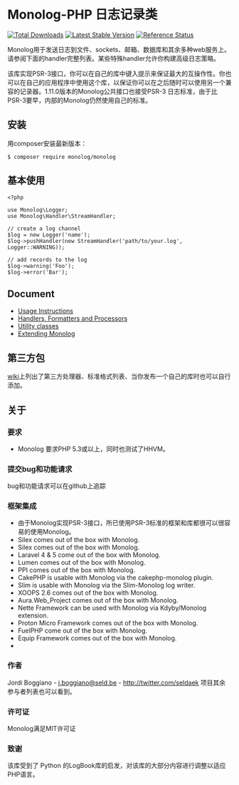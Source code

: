 # Monolog-PHP 日志记录类
[![Total Downloads](https://img.shields.io/packagist/dt/monolog/monolog.svg)](https://packagist.org/packages/monolog/monolog)
[![Latest Stable Version](https://img.shields.io/packagist/v/monolog/monolog.svg)](https://packagist.org/packages/monolog/monolog)
[![Reference Status](https://www.versioneye.com/php/monolog:monolog/reference_badge.svg)](https://www.versioneye.com/php/monolog:monolog/references)

Monolog用于发送日志到文件、sockets、邮箱、数据库和其余多种web服务上。请参阅下面的handler完整列表。某些特殊handler允许你构建高级日志策略。

该库实现PSR-3接口，你可以在自己的库中键入提示来保证最大的互操作性。你也可以在自己的应用程序中使用这个库，以保证你可以在之后随时可以使用另一个兼容的记录器。1.11.0版本的Monolog公共接口也接受PSR-3 日志标准，由于比PSR-3要早，内部的Monolog仍然使用自己的标准。

## 安装
用composer安装最新版本：
```
$ composer require monolog/monolog
```
##  基本使用
```
<?php

use Monolog\Logger;
use Monolog\Handler\StreamHandler;

// create a log channel
$log = new Logger('name');
$log->pushHandler(new StreamHandler('path/to/your.log', Logger::WARNING));

// add records to the log
$log->warning('Foo');
$log->error('Bar');
```
## Document

- [Usage Instructions]()
- [Handlers, Formatters and Processors]()
- [Utility classes]()
- [Extending Monolog]()

## 第三方包
[wiki](https://github.com/siluzhou/StudyMonolog/wiki/%E7%AC%AC%E4%B8%89%E6%96%B9%E5%8C%85)上列出了第三方处理器、标准格式列表、当你发布一个自己的库时也可以自行添加。

## 关于
### 要求
- Monolog 要求PHP 5.3或以上，同时也测试了HHVM。

### 提交bug和功能请求
bug和功能请求可以在github上追踪

### 框架集成
- 由于Monolog实现PSR-3接口，所已使用PSR-3标准的框架和库都很可以很容易的使用Monolog。
- Silex comes out of the box with Monolog.
- Silex comes out of the box with Monolog.
- Laravel 4 & 5 come out of the box with Monolog.
- Lumen comes out of the box with Monolog.
- PPI comes out of the box with Monolog.
- CakePHP is usable with Monolog via the cakephp-monolog plugin.
- Slim is usable with Monolog via the Slim-Monolog log writer.
- XOOPS 2.6 comes out of the box with Monolog.
- Aura.Web_Project comes out of the box with Monolog.
- Nette Framework can be used with Monolog via Kdyby/Monolog extension.
- Proton Micro Framework comes out of the box with Monolog.
- FuelPHP come out of the box with Monolog.
- Equip Framework comes out of the box with Monolog.
- 
### 作者
Jordi Boggiano - j.boggiano@seld.be - http://twitter.com/seldaek
项目其余参与者列表也可以看到。

### 许可证

Monolog满足MIT许可证

### 致谢

该库受到了 Python 的LogBook库的启发，对该库的大部分内容进行调整以适应PHP语言。
